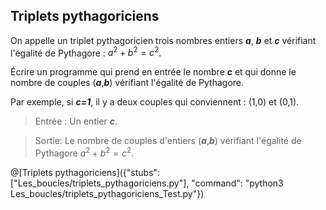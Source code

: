 ## Triplets pythagoriciens

On appelle un triplet pythagoricien trois nombres entiers ***a***, ***b*** et ***c*** vérifiant l'égalité de Pythagore : $`a^2+b^2=c^2`$.

Écrire un programme qui prend en entrée le nombre ***c*** et qui donne le nombre de couples (***a***,***b***) vérifiant l'égalité de Pythagore.

Par exemple, si ***c=1***, il y a deux couples qui conviennent : (1,0) et (0,1).

> Entrée : Un entier ***c***.

> Sortie: Le nombre de couples d'entiers (***a***,***b***) vérifiant l'égalité de Pythagore $`a^2+b^2=c^2`$.

@[Triplets pythagoriciens]({"stubs": ["Les_boucles/triplets_pythagoriciens.py"], "command": "python3 Les_boucles/triplets_pythagoriciens_Test.py"})

